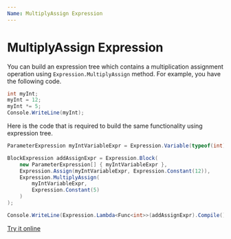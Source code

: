 ```yaml
---
Name: MultiplyAssign Expression
---
```


# MultiplyAssign Expression

You can build an expression tree which contains a multiplication assignment operation using `Expression.MultiplyAssign` method. For example, you have the following code.

```csharp
int myInt;
myInt = 12;
myInt *= 5;
Console.WriteLine(myInt);
```

Here is the code that is required to build the same functionality using expression tree. 

```csharp
ParameterExpression myIntVariableExpr = Expression.Variable(typeof(int), "myInt");

BlockExpression addAssignExpr = Expression.Block(
    new ParameterExpression[] { myIntVariableExpr },
    Expression.Assign(myIntVariableExpr, Expression.Constant(12)),
    Expression.MultiplyAssign(
        myIntVariableExpr,
        Expression.Constant(5)
    )
);

Console.WriteLine(Expression.Lambda<Func<int>>(addAssignExpr).Compile()());
```

[Try it online](https://dotnetfiddle.net/Aeyne0)